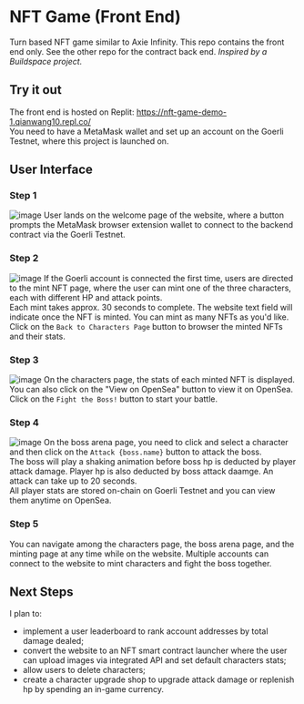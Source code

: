 # NFT Game (Front End)
Turn based NFT game similar to Axie Infinity. This repo contains the front end only. See the other repo for the contract back end. <i>Inspired by a Buildspace project.</i> 

## Try it out
The front end is hosted on Replit: https://nft-game-demo-1.qianwang10.repl.co/ <br/>
You need to have a MetaMask wallet and set up an account on the Goerli Testnet, where this project is launched on.

## User Interface
### Step 1
![image](https://user-images.githubusercontent.com/117886596/213135101-41bc36c9-624e-456d-a591-0cd944503c83.png)
User lands on the welcome page of the website, where a button prompts the MetaMask browser extension wallet to connect to the backend contract via the Goerli Testnet.

### Step 2
![image](https://user-images.githubusercontent.com/117886596/213135925-e9f2a30a-dedc-4b18-bc3f-3024bf4ff8c7.png)
If the Goerli account is connected the first time, users are directed to the mint NFT page, where the user can mint one of the three characters, each with different HP and attack points. <br/>
Each mint takes approx. 30 seconds to complete. The website text field will indicate once the NFT is minted. You can mint as many NFTs as you'd like. <br/>
Click on the `Back to Characters Page` button to browser the minted NFTs and their stats.

### Step 3
![image](https://user-images.githubusercontent.com/117886596/213136364-0c249ce6-d81f-46b4-8a7e-15ec42336c31.png)
On the characters page, the stats of each minted NFT is displayed. You can also click on the "View on OpenSea" button to view it on OpenSea. <br/>
Click on the `Fight the Boss!` button to start your battle.

### Step 4
![image](https://user-images.githubusercontent.com/117886596/213138852-b0faa601-7e38-4d39-94d5-51c576b0c979.png)
On the boss arena page, you need to click and select a character and then click on the `Attack {boss.name}` button to attack the boss. <br/>
The boss will play a shaking animation before boss hp is deducted by player attack damage. Player hp is also deducted by boss attack daamge. An attack can take up to 20 seconds. <br/>
All player stats are stored on-chain on Goerli Testnet and you can view them anytime on OpenSea.

### Step 5
You can navigate among the characters page, the boss arena page, and the minting page at any time while on the website. Multiple accounts can connect to the website to mint characters and fight the boss together.

## Next Steps
I plan to: 
- implement a user leaderboard to rank account addresses by total damage dealed;
- convert the website to an NFT smart contract launcher where the user can upload images via integrated API and set default characters stats;
- allow users to delete characters;
- create a character upgrade shop to upgrade attack damage or replenish hp by spending an in-game currency.
